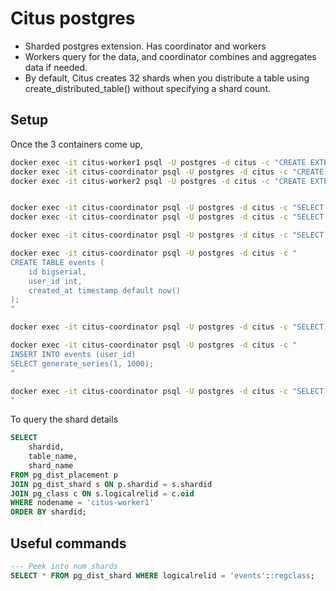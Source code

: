 # Citus postgres
* Sharded postgres extension. Has coordinator and workers
* Workers query for the data, and coordinator combines and aggregates data if needed.
* By default, Citus creates 32 shards when you distribute a table using create_distributed_table() without specifying a shard count.

## Setup
Once the 3 containers come up, 
```bash
docker exec -it citus-worker1 psql -U postgres -d citus -c "CREATE EXTENSION citus;"
docker exec -it citus-coordinator psql -U postgres -d citus -c "CREATE EXTENSION citus;"
docker exec -it citus-worker2 psql -U postgres -d citus -c "CREATE EXTENSION citus;"


docker exec -it citus-coordinator psql -U postgres -d citus -c "SELECT * from master_add_node('citus-worker1', 5432);"
docker exec -it citus-coordinator psql -U postgres -d citus -c "SELECT * from master_add_node('citus-worker2', 5432);"

docker exec -it citus-coordinator psql -U postgres -d citus -c "SELECT * FROM master_get_active_worker_nodes();"

docker exec -it citus-coordinator psql -U postgres -d citus -c "
CREATE TABLE events (
    id bigserial,
    user_id int,
    created_at timestamp default now()
);
"

docker exec -it citus-coordinator psql -U postgres -d citus -c "SELECT create_distributed_table('events', 'user_id');"

docker exec -it citus-coordinator psql -U postgres -d citus -c "
INSERT INTO events (user_id) 
SELECT generate_series(1, 1000);
"

docker exec -it citus-coordinator psql -U postgres -d citus -c "SELECT count(*) FROM events;"
"

```

To query the shard details
```SQL
SELECT 
    shardid,
    table_name,
    shard_name 
FROM pg_dist_placement p
JOIN pg_dist_shard s ON p.shardid = s.shardid
JOIN pg_class c ON s.logicalrelid = c.oid
WHERE nodename = 'citus-worker1'
ORDER BY shardid;
```

## Useful commands
```SQL
--- Peek into num shards
SELECT * FROM pg_dist_shard WHERE logicalrelid = 'events'::regclass;
```
